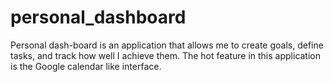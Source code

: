 personal_dashboard
==================

Personal dash-board is an application that allows me to create goals, define tasks, and track how well I achieve them. The hot feature in this application is the Google calendar like interface.